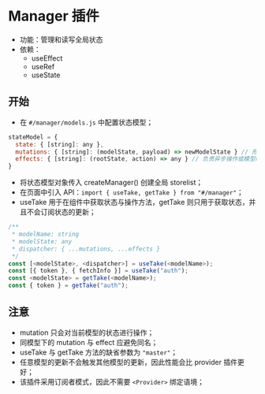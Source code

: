 # Manager 插件

- 功能：管理和读写全局状态
- 依赖：
  + useEffect
  + useRef
  +  useState

## 开始

- 在 `#/manager/models.js` 中配置状态模型；

```javascript
stateModel = {
  state: { [string]: any },
  mutations: { [string]: (modelState, payload) => newModelState } // 形如 reducer，负责对局部状态的处理
  effects: { [string]: (rootState, action) => any } // 负责异步操作或模型联动
}
```

- 将状态模型对象传入 createManager() 创建全局 storelist；
- 在页面中引入 API：`import { useTake, getTake } from "#/manager"`；
- useTake 用于在组件中获取状态与操作方法，getTake 则只用于获取状态，并且不会订阅状态的更新；

```javascript
/**
 * modelName: string
 * modelState: any
 * dispatcher: { ...mutations, ...effects }
 */
const [<modelState>, <dispatcher>] = useTake(<modelName>);
const [{ token }, { fetchInfo }] = useTake("auth");
const <modelState> = getTake(<modelName>);
const { token } = getTake("auth");
```

## 注意

- mutation 只会对当前模型的状态进行操作；
- 同模型下的 mutation 与 effect 应避免同名；
- useTake 与 getTake 方法的缺省参数为 `"master"`；
- 任意模型的更新不会触发其他模型的更新，因此性能会比 provider 插件更好；
- 该插件采用订阅者模式，因此不需要 `<Provider>` 绑定语境；